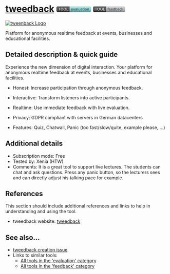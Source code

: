 # [tweedback](https://tweedback.de/?l=en)  [<img src="images/evaluation.png" align="bottom">](https://github.com/e-CLOSE/Toolbox/issues?q=label%3A01_TOOL+label%3Aevaluation) [<img src="images/feedback.png" align="bottom">](https://github.com/e-CLOSE/Toolbox/issues?q=label%3A01_TOOL+label%3Afeedback)

[<img src="images/tweenback.png" align="bottom" alt="tweenback Logo">](https://tweedback.de/?l=en)

Platform for anonymous realtime feedback at events, businesses and educational facilities.


## Detailed description & quick guide

Experience the new dimension of digital interaction.
Your platform for anonymous realtime feedback at events, businesses and educational facilities.

+ Honest:
Increase participation through anonymous feedback.

+ Interactive:
Transform listeners into active participants.

+ Realtime:
Use immediate feedback with live evaluation.

+ Privacy:
GDPR compliant with servers in German datacenters

+ Features: Quiz, Chatwall, Panic (too fast/slow/quite, example please, ...)


## Additional details

- Subscription mode: Free
- Tested by: Xenia (HTW)
- Comments: It is a great tool to support live lectures. The students can chat and ask questions. Press any panic button, so the lecturers sees and can directly adjust his talking pace for example.


## References

This section should include additional references and links to help in
understanding and using the tool.

- tweedback website: [tweedback](https://tweedback.de/?l=en)


## See also...

- [tweedback creation issue](https://github.com/e-CLOSE/Toolbox/issues/78)
- Links to similar tools:
  - [All tools in the 'evaluation' category](https://github.com/e-CLOSE/Toolbox/issues?q=label%3A01_TOOL+label%3Aevaluation)
  - [All tools in the 'feedback' category](https://github.com/e-CLOSE/Toolbox/issues?q=label%3A01_TOOL+label%3Afeedback)
